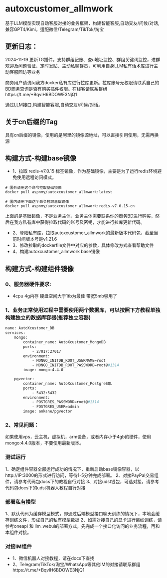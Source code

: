 # autoxcustomer_allmwork
基于LLM模型实现自动客服对接的业务框架，构建智能客服,自动交友/问候/对话,兼容GPT4/Kimi，适配微信/Telegram/TikTok/淘宝

## 更新日志：
2024-11-19 更新TG插件，支持群组记账、查u地址监控、群组关键词监控，进群欢迎及问题验证、定时发贴、主动私聊群员，可利用自身LLM私有话术库进行主动客服回访等业务


商务用户请访问我方docker私有库进行拉库更新。拉库账号无权限请联系自己的BD商务查询是否有购买插件权限。在线客请联系群组https://t.me/+BqvlH6BDOWE3NjQ1

通过LLM接口,构建智能客服,自动交友/问候/对话。
## 关于cn后缀的Tag
具有cn后缀的镜像，使用的是阿里的镜像源地址，可以直接引用使用，无需再换源

## 构建方式-构建base镜像
- 1、拉取 redis-v7.0.15 标签镜像，作为基础镜像，主要是为了运行redis环境避免使用远程访问模式。
```
# 国外请用这个命令拉取基础镜像
docker pull aspnmy/autoxcustomer_allmwork:latest

# 国内请用下面这个命令拉取基础镜像
docker pull aspnmy/autoxcustomer_allmwork:redis-v7.0.15-cn
  ```
上面的是基础镜像，不是业务主体，业务主体需要联系你的商务BD进行购买，然后在我方私有库中获得拉取代码的账号及密钥，才能进行拉库更新代码。

- 2、登陆私有库，拉取autoxcustomer_allmwork的最新版本代码包，截至当前时间版本号是v1.21.6
- 3、修改拉取的dockerfile文件中对应的参数，具体修改方式查看帮助文件
- 4、构建autoxcustomer_allmwork base镜像

## 构建方式-构建组件镜像
### 0、服务器硬件要求:
- 4cpu 4g内存 硬盘空间大于1tb为最佳 带宽5mb够用了
### 1、业务正常使用过程中需要使用两个数据库，可以按照下方教程单独构建独立的数据库容器(推荐独立容器)
```dockerfile
name: AutoXcustomer_DB 
services:
    mongo:
        container_name: AutoXcustomer_MongoDB
        ports:
            - 27017:27017
        environment:
            - MONGO_INITDB_ROOT_USERNAME=root
            - MONGO_INITDB_ROOT_PASSWORD=root@#1314
        image: mongo:4.4.0

    pgvector:
        container_name: AutoXcustomer_PostgreSQL
        ports:
            - 5432:5432
        environment:
            - POSTGRES_PASSWORD=root@#1314
            - POSTGRES_USER=admin
        image: ankane/pgvector

```
### 2、常见问题：
如果使用vps，云主机，虚拟机，arm设备，或者内存小于4gb的硬件，使用mongo:4.4.0版本，不要使用最新版本。

### 测试运行
1、确定组件容器全部运行成功的情况下，重新启动base镜像容器，以http://IP:3000的形式进行访问，等待1-5分钟完成部署。
2、对接PayPal交易组件，请参考代码包docs下的教程自行对接
3、对接udst钱包，可选对接，请参考代码包docs下的udst机器人教程自行对接

### 部署私有模型
1、默认代码为缓存模型模式，即通过后端模型接口聊天训练的情况下，本地会缓存训练文件，形成自己的私有模型数据
2、如需对接自己的显卡进行离线训练，请参考oneapi 和 llm_webui的部署方式，先完成一个接口化访问的业务流程，再和本组件对接。

### 对接IM组件
- 1、微信机器人对接教程，请在docs下查找
- 2、Telegram/TikTok/淘宝/WhatsApp等其他IM的对接请联系群组https://t.me/+BqvlH6BDOWE3NjQ1

